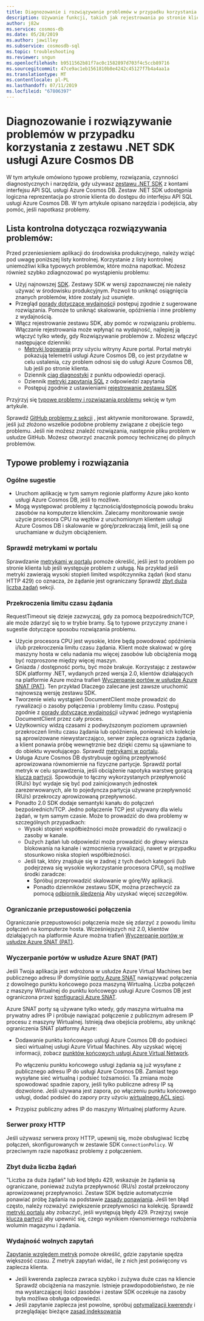 ```yaml
---
title: Diagnozowanie i rozwiązywanie problemów w przypadku korzystania z zestawu .NET SDK usługi Azure Cosmos DB
description: Używanie funkcji, takich jak rejestrowania po stronie klienta i inne narzędzia innych firm do identyfikacji, diagnozowanie i rozwiązywanie problemów usługi Azure Cosmos DB, korzystając z zestawu SDK platformy .NET.
author: j82w
ms.service: cosmos-db
ms.date: 05/28/2019
ms.author: jawilley
ms.subservice: cosmosdb-sql
ms.topic: troubleshooting
ms.reviewer: sngun
ms.openlocfilehash: b9511562b81f7ac0c1582897d703f4c5ccb89716
ms.sourcegitcommit: 47ce9ac1eb1561810b8e4242c45127f7b4a4aa1a
ms.translationtype: MT
ms.contentlocale: pl-PL
ms.lasthandoff: 07/11/2019
ms.locfileid: "67806397"
---
```

# <a name="diagnose-and-troubleshoot-issues-when-using-azure-cosmos-db-net-sdk"></a>Diagnozowanie i rozwiązywanie problemów w przypadku korzystania z zestawu .NET SDK usługi Azure Cosmos DB
W tym artykule omówiono typowe problemy, rozwiązania, czynności diagnostycznych i narzędzia, gdy używasz [zestawu .NET SDK](sql-api-sdk-dotnet.md) z kontami interfejsu API SQL usługi Azure Cosmos DB.
Zestaw .NET SDK udostępnia logiczna reprezentacja po stronie klienta do dostępu do interfejsu API SQL usługi Azure Cosmos DB. W tym artykule opisano narzędzia i podejścia, aby pomóc, jeśli napotkasz problemy.

## <a name="checklist-for-troubleshooting-issues"></a>Lista kontrolna dotycząca rozwiązywania problemów:
Przed przeniesieniem aplikacji do środowiska produkcyjnego, należy wziąć pod uwagę poniższej listy kontrolnej. Korzystanie z listy kontrolnej uniemożliwi kilka typowych problemów, które można napotkać. Możesz również szybko zdiagnozować po wystąpieniu problemu:

*   Użyj najnowszej [SDK](https://github.com/Azure/azure-cosmos-dotnet-v2/blob/master/changelog.md). Zestawy SDK w wersji zapoznawczej nie należy używać w środowisku produkcyjnym. Pozwoli to uniknąć osiągnięcia znanych problemów, które zostały już usunięte.
*   Przegląd [porady dotyczące wydajności](performance-tips.md)i postępuj zgodnie z sugerowane rozwiązania. Pomoże to uniknąć skalowanie, opóźnienia i inne problemy z wydajnością.
*   Włącz rejestrowanie zestawu SDK, aby pomóc w rozwiązaniu problemu. Włączanie rejestrowania może wpłynąć na wydajność, najlepiej ją włączyć tylko wtedy, gdy Rozwiązywanie problemów z. Możesz włączyć następujące dzienniki:
    *   [Metryki logowania](monitor-accounts.md) przy użyciu witryny Azure portal. Portal metryki pokazują telemetrii usługi Azure Cosmos DB, co jest przydatne w celu ustalenia, czy problem odnosi się do usługi Azure Cosmos DB, lub jeśli po stronie klienta.
    *   Dziennik [ciąg diagnostyki](https://docs.microsoft.com/dotnet/api/microsoft.azure.documents.client.resourceresponsebase.requestdiagnosticsstring?view=azure-dotnet) z punktu odpowiedzi operacji.
    *   Dziennik [metryki zapytania SQL](sql-api-query-metrics.md) z odpowiedzi zapytania 
    *   Postępuj zgodnie z ustawieniami [rejestrowanie zestawu SDK]( https://github.com/Azure/azure-cosmos-dotnet-v2/blob/master/docs/documentdb-sdk_capture_etl.md)

Przyjrzyj się [typowe problemy i rozwiązania problemu](#common-issues-workarounds) sekcję w tym artykule.

Sprawdź [GitHub problemy z sekcji](https://github.com/Azure/azure-cosmos-dotnet-v2/issues) , jest aktywnie monitorowane. Sprawdź, jeśli już złożono wszelkie podobne problemy związane z obejście tego problemu. Jeśli nie możesz znaleźć rozwiązania, następnie pliku problem w usłudze GitHub. Możesz otworzyć znacznik pomocy technicznej do pilnych problemów.


## <a name="common-issues-workarounds"></a>Typowe problemy i rozwiązania

### <a name="general-suggestions"></a>Ogólne sugestie
* Uruchom aplikację w tym samym regionie platformy Azure jako konto usługi Azure Cosmos DB, jeśli to możliwe. 
* Mogą występować problemy z łącznością/dostępnością powodu braku zasobów na komputerze klienckim. Zalecamy monitorowanie swoje użycie procesora CPU na węzłów z uruchomionym klientem usługi Azure Cosmos DB i skalowanie w górę/przekraczają limit, jeśli są one uruchamiane w dużym obciążeniem.

### <a name="check-the-portal-metrics"></a>Sprawdź metrykami w portalu
Sprawdzanie [metrykami w portalu](monitor-accounts.md) pomoże określić, jeśli jest to problem po stronie klienta lub jeśli występuje problem z usługą. Na przykład jeśli metryki zawierają wysoki stopień limited współczynnika żądań (kod stanu HTTP 429) co oznacza, że żądanie jest ograniczany Sprawdź [zbyt duża liczba żądań] sekcji. 

### <a name="request-timeouts"></a>Przekroczenia limitu czasu żądania
RequestTimeout się dzieje zazwyczaj, gdy za pomocą bezpośrednich/TCP, ale może zdarzyć się to w trybie bramy. Są to typowe przyczyny znane i sugestie dotyczące sposobu rozwiązania problemu.

* Użycie procesora CPU jest wysokie, które będą powodować opóźnienia i/lub przekroczenia limitu czasu żądania. Klient może skalować w górę maszyny hosta w celu nadania mu więcej zasobów lub obciążenia mogą być rozproszone między więcej maszyn.
* Gniazda / dostępność portu, być może brakuje. Korzystając z zestawów SDK platformy .NET, wydanych przed wersja 2.0, klientów działających na platformie Azure można trafień [Wyczerpanie portów w usłudze Azure SNAT (PAT)]. Ten przykład Dlaczego zalecane jest zawsze uruchomić najnowszą wersję zestawu SDK.
* Tworzenie wielu wystąpień DocumentClient może prowadzić do rywalizacji o zasoby połączenia i problemy limitu czasu. Postępuj zgodnie z [porady dotyczące wydajności](performance-tips.md)i używać jednego wystąpienia DocumentClient przez cały proces.
* Użytkownicy widzą czasami z podwyższonym poziomem uprawnień przekroczeń limitu czasu żądania lub opóźnienia, ponieważ ich kolekcje są aprowizowane niewystarczająco, serwer zaplecza ogranicza żądania, a klient ponawia próbę wewnętrznie bez dzięki czemu są ujawniane to do obiektu wywołującego. Sprawdź [metrykami w portalu](monitor-accounts.md).
* Usługa Azure Cosmos DB dystrybuuje ogólną przepływność aprowizowana równomiernie na fizyczne partycje. Sprawdź portal metryk w celu sprawdzenia, jeśli obciążenie napotyka warstwę gorącą [klucza partycji](partition-data.md). Spowoduje to łączny wykorzystanych przepływność (RU/s) być wydaje się być pod zainicjowanych jednostek zarezerwowanych, ale to pojedyncza partycja używane przepływność (RU/s) przekroczy aprowizowaną przepływność. 
* Ponadto 2.0 SDK dodaje semantyki kanału do połączeń bezpośrednich/TCP. Jedno połączenie TCP jest używany dla wielu żądań, w tym samym czasie. Może to prowadzić do dwa problemy w szczególnych przypadkach:
    * Wysoki stopień współbieżności może prowadzić do rywalizacji o zasoby w kanale.
    * Dużych żądań lub odpowiedzi może prowadzić do głowy wiersza blokowania na kanale i wzmocnienia rywalizacji, nawet w przypadku stosunkowo niska stopień współbieżności.
    * Jeśli tak, który znajduje się w żadnej z tych dwóch kategorii (lub podejrzewa się wysokie wykorzystanie procesora CPU), są możliwe środki zaradcze:
        * Spróbuj przeprowadzić skalowanie w górę/Wy aplikacji.
        * Ponadto dzienników zestawu SDK, można przechwycić za pomocą [odbiornik śledzenia](https://github.com/Azure/azure-cosmosdb-dotnet/blob/master/docs/documentdb-sdk_capture_etl.md) Aby uzyskać więcej szczegółów.

### <a name="connection-throttling"></a>Ograniczanie przepustowości połączenia
Ograniczanie przepustowości połączenia może się zdarzyć z powodu limitu połączeń na komputerze hosta. Wcześniejszych niż 2.0, klientów działających na platformie Azure można trafień [Wyczerpanie portów w usłudze Azure SNAT (PAT)].

### <a name="snat"></a>Wyczerpanie portów w usłudze Azure SNAT (PAT)

Jeśli Twoja aplikacja jest wdrożona w usłudze Azure Virtual Machines bez publicznego adresu IP domyślnie [porty Azure SNAT](https://docs.microsoft.com/azure/load-balancer/load-balancer-outbound-connections#preallocatedports) nawiązywać połączenia z dowolnego punktu końcowego poza maszyną Wirtualną. Liczba połączeń z maszyny Wirtualnej do punktu końcowego usługi Azure Cosmos DB jest ograniczona przez [konfiguracji Azure SNAT](https://docs.microsoft.com/azure/load-balancer/load-balancer-outbound-connections#preallocatedports).

 Azure SNAT porty są używane tylko wtedy, gdy maszyna wirtualna ma prywatny adres IP i próbuje nawiązać połączenie z publicznym adresem IP procesu z maszyny Wirtualnej. Istnieją dwa obejścia problemu, aby uniknąć ograniczenia SNAT platformy Azure:

* Dodawanie punktu końcowego usługi Azure Cosmos DB do podsieci sieci wirtualnej usługi Azure Virtual Machines. Aby uzyskać więcej informacji, zobacz [punktów końcowych usługi Azure Virtual Network](https://docs.microsoft.com/azure/virtual-network/virtual-network-service-endpoints-overview). 

    Po włączeniu punktu końcowego usługi żądania są już wysyłane z publicznego adresu IP do usługi Azure Cosmos DB. Zamiast tego wysyłane sieć wirtualną i podsieć tożsamości. Ta zmiana może spowodować spadnie zapory, jeśli tylko publiczne adresy IP są dozwolone. Jeśli używana jest zapora, po włączeniu punktu końcowego usługi, dodać podsieć do zapory przy użyciu [wirtualnego ACL sieci](https://docs.microsoft.com/azure/virtual-network/virtual-networks-acl).
* Przypisz publiczny adres IP do maszyny Wirtualnej platformy Azure.

### <a name="http-proxy"></a>Serwer proxy HTTP
Jeśli używasz serwera proxy HTTP, upewnij się, może obsługiwać liczbę połączeń, skonfigurowanych w zestawie SDK `ConnectionPolicy`.
W przeciwnym razie napotkasz problemy z połączeniem.

### Zbyt duża liczba żądań<a name="request-rate-too-large"></a>
"Liczba za duża żądań" lub kod błędu 429, wskazuje że żądania są ograniczane, ponieważ zużyta przepływność (RU/s) został przekroczony aprowizowanej przepływności. Zestaw SDK będzie automatycznie ponawiać próbę żądania na podstawie [zasady ponawiania](https://docs.microsoft.com/dotnet/api/microsoft.azure.documents.client.connectionpolicy.retryoptions?view=azure-dotnet). Jeśli ten błąd często, należy rozważyć zwiększenie przepływności na kolekcję. Sprawdź [metryki portalu](use-metrics.md) aby zobaczyć, jeśli występują błędy 429. Przejrzyj swoje [klucza partycji](https://docs.microsoft.com/azure/cosmos-db/partitioning-overview#choose-partitionkey) aby upewnić się, czego wynikiem równomiernego rozłożenia wolumin magazynu i żądania. 

### <a name="slow-query-performance"></a>Wydajność wolnych zapytań
[Zapytanie względem metryk](sql-api-query-metrics.md) pomoże określić, gdzie zapytanie spędza większość czasu. Z metryk zapytań widać, ile z nich jest poświęcony vs zaplecza klienta.
* Jeśli kwerenda zaplecza zwraca szybko i zużywa duże czas na kliencie Sprawdź obciążenia na maszynie. Istnieje prawdopodobieństwo, że nie ma wystarczającej ilości zasobów i zestaw SDK oczekuje na zasoby była możliwa obsługa odpowiedzi.
* Jeśli zapytanie zaplecza jest powolne, spróbuj [optymalizacji kwerendy](optimize-cost-queries.md) i przeglądając bieżące [zasad indeksowania](index-overview.md) 

 <!--Anchors-->
[Common issues and workarounds]: #common-issues-workarounds
[Enable client SDK logging]: #logging
[Zbyt duża liczba żądań]: #request-rate-too-large
[Request Timeouts]: #request-timeouts
[Wyczerpanie portów w usłudze Azure SNAT (PAT)]: #snat
[Production check list]: #production-check-list


